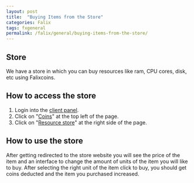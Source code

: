 ```yaml
---
layout: post
title:  "Buying Items from the Store"
categories: Falix
tags: fxgeneral
permalink: /falix/general/buying-items-from-the-store/
---
```


## Store
We have a store in which you can buy resources like ram, CPU cores, disk, etc using Falixcoins.

## How to access the store
1. Login into the [client panel](https://client.falixnodes.net).
2. Click on "[Coins](https://client.falixnodes.net/coins)" at the top left of the page.
3. Click on "[Resource store](https://client.falixnodes.net/store)" at the right side of the page.

## How to use the store
After getting redirected to the store website you will see the price of the item and an interface to change the amount of units of the item you will like to buy. After selecting the right unit of the item click to buy, you should get coins deducted and the item you purchased increased.
